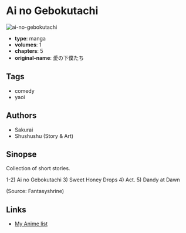 # Ai no Gebokutachi

![ai-no-gebokutachi](https://cdn.myanimelist.net/images/manga/3/81888.jpg)

-   **type**: manga
-   **volumes**: 1
-   **chapters**: 5
-   **original-name**: 愛の下僕たち

## Tags

-   comedy
-   yaoi

## Authors

-   Sakurai
-   Shushushu (Story & Art)

## Sinopse

Collection of short stories.

1-2) Ai no Gebokutachi 3) Sweet Honey Drops 4) Act. 5) Dandy at Dawn

(Source: Fantasyshrine)

## Links

-   [My Anime list](https://myanimelist.net/manga/2286/Ai_no_Gebokutachi)
